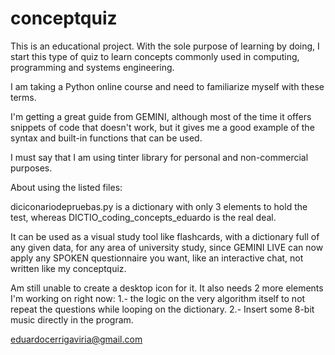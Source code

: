 # conceptquiz

This is an educational project. With the sole purpose of learning by doing, I start this type of quiz to learn concepts commonly used in computing, programming and systems engineering. 

I am taking a Python online course and need to familiarize myself with these terms. 

I'm getting a great guide from GEMINI, although most of the time it offers snippets of code that doesn't work, but it gives me a good example of the syntax and built-in functions that can be used. 

I must say that I am using tinter library for personal and non-commercial purposes.

About using the listed files:

diciconariodepruebas.py is a dictionary with only 3 elements to hold the test, whereas DICTIO_coding_concepts_eduardo is the real deal. 

It can be used as a visual study tool like flashcards, with a dictionary full of any given data, for any area of ​​university study, since GEMINI LIVE can now apply any SPOKEN questionnaire you want, like an interactive chat, not written like my conceptquiz. 

Am still unable to create a desktop icon for it. It also needs 2 more elements I'm working on right now: 
1.- the logic on the very algorithm itself to not repeat the questions while looping on the dictionary.
2.- Insert some 8-bit music directly in the program. 






eduardocerrigaviria@gmail.com 
